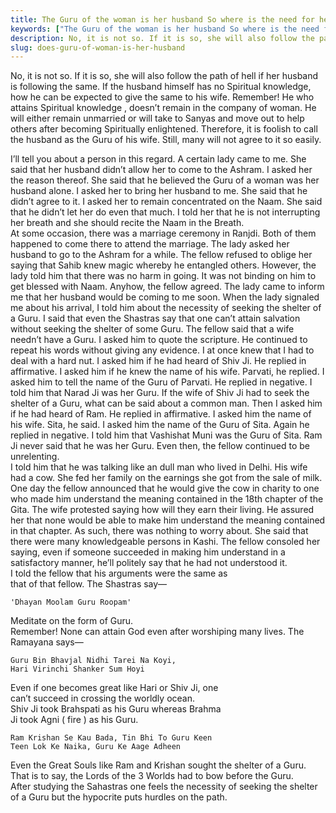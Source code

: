 ```yaml
---
title: The Guru of the woman is her husband So where is the need for her to seek the shelter of some other Guru?
keywords: ["The Guru of the woman is her husband So where is the need for her to seek the shelter of some other Guru?",Sahib Bandgi books,]
description: No, it is not so. If it is so, she will also follow the path of hell if her husband is following the same. If the husband himself has no Spiritual knowledg
slug: does-guru-of-woman-is-her-husband
---
```


No, it is not so. If it is so, she will also follow the path of hell if her husband is following the same. If the husband himself has no Spiritual knowledge, how he can be expected to give the same to his wife. Remember! He who attains Spiritual knowledge , doesn’t remain in the company of woman. He will either remain unmarried or will take to Sanyas and move out to help others after becoming Spiritually enlightened. Therefore, it is foolish to call the husband as the Guru of his wife. Still, many will not agree to it so easily.  
  
I’ll tell you about a person in this regard. A certain lady came to me. She said that her husband didn’t allow her to come to the Ashram. I asked her the reason thereof. She said that he believed the Guru of a woman was her husband alone. I asked her to bring her husband to me. She said that he didn’t agree to it. I asked her to remain concentrated on the Naam. She said that he didn’t let her do even that much. I told her that he is not interrupting her breath and she should recite the Naam in the Breath.  
At some occasion, there was a marriage ceremony in Ranjdi. Both of them happened to come there to attend the marriage. The lady asked her husband to go to the Ashram for a while. The fellow refused to oblige her saying that Sahib knew magic whereby he entangled others. However, the lady told him that there was no harm in going. It was not binding on him to get blessed with Naam. Anyhow, the fellow agreed. The lady came to inform me that her husband would be coming to me soon. When the lady signaled me about his arrival, I told him about the necessity of seeking the shelter of a Guru. I said that even the Shastras say that one can’t attain salvation without seeking the shelter of some Guru. The fellow said that a wife needn’t have a Guru. I asked him to quote the scripture. He continued to repeat his words without giving any evidence. I at once knew that I had to deal with a hard nut. I asked him if he had heard of Shiv Ji. He replied in affirmative. I asked him if he knew the name of his wife. Parvati, he replied. I asked him to tell the name of the Guru of Parvati. He replied in negative. I told him that Narad Ji was her Guru. If the wife of Shiv Ji had to seek the shelter of a Guru, what can be said about a common man. Then I asked him if he had heard of Ram. He replied in affirmative. I asked him the name of his wife. Sita, he said. I asked him the name of the Guru of Sita. Again he replied in negative. I told him that Vashishat Muni was the Guru of Sita. Ram Ji never said that he was her Guru. Even then, the fellow continued to be unrelenting.  
I told him that he was talking like an dull man who lived in Delhi. His wife had a cow. She fed her family on the earnings she got from the sale of milk. One day the fellow announced that he would give the cow in charity to one who made him understand the meaning contained in the 18th chapter of the Gita. The wife protested saying how will they earn their living. He assured her that none would be able to make him understand the meaning contained in that chapter. As such, there was nothing to worry about. She said that there were many knowledgeable persons in Kashi. The fellow consoled her saying, even if someone succeeded in making him understand in a satisfactory manner, he’ll politely say that he had not understood it.  
I told the fellow that his arguments were the same as  
that of that fellow. The Shastras say—  
  
```text  
'Dhayan Moolam Guru Roopam'  
```  
  
Meditate on the form of Guru.  
Remember! None can attain God even after worshiping many lives. The Ramayana says—  
```text  
Guru Bin Bhavjal Nidhi Tarei Na Koyi,  
Hari Virinchi Shanker Sum Hoyi  
```  
Even if one becomes great like Hari or Shiv Ji, one  
can’t succeed in crossing the worldly ocean.  
Shiv Ji took Brahspati as his Guru whereas Brahma  
Ji took Agni ( fire ) as his Guru.  
```text  
Ram Krishan Se Kau Bada, Tin Bhi To Guru Keen  
Teen Lok Ke Naika, Guru Ke Aage Adheen  
```  
Even the Great Souls like Ram and Krishan sought the shelter of a Guru. That is to say, the Lords of the 3 Worlds had to bow before the Guru.  
After studying the Sahastras one feels the necessity of seeking the shelter of a Guru but the hypocrite puts hurdles on the path.  



  